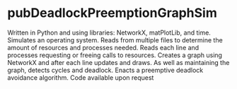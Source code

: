 # pubDeadlockPreemptionGraphSim
Written in Python and using libraries: NetworkX, matPlotLib, and time. Simulates an operating system.
Reads from multiple files to determine the amount of resources and processes needed. Reads each line and processes requesting or freeing calls to resources.
Creates a graph using NetworkX and after each line updates and draws. As well as maintaining the graph, detects cycles and deadlock.
Enacts a preemptive deadlock avoidance algorithm. Code available upon request
